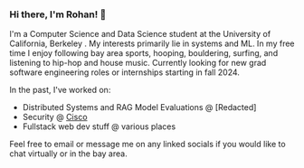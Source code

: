 ### Hi there, I'm Rohan! 👋

I'm a Computer Science and Data Science student at the University of California, Berkeley . My interests primarily lie in systems and ML. In my free time I enjoy following bay area sports, hooping, bouldering, surfing, and listening to hip-hop and house music. Currently looking for new grad software engineering roles or internships starting in fall 2024. 

In the past, I've worked on:
- Distributed Systems and RAG Model Evaluations @ [Redacted]
- Security @ [Cisco](https://www.cisco.com)
- Fullstack web dev stuff @ various places

Feel free to email or message me on any linked socials if you would like to chat virtually or in the bay area.


